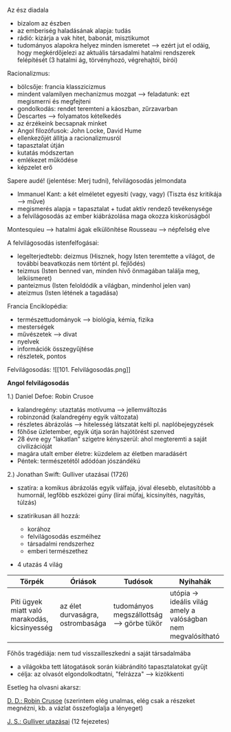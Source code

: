 
Az ész diadala

- bizalom az észben
- az emberiség haladásának alapja: tudás
- rádió: kizárja a vak hitet, babonát, misztikumot
- tudományos alapokra helyez minden ismeretet --> ezért jut el odáig, hogy megkérdőjelezi az aktuális társadalmi hatalmi rendszerek felépítését (3 hatalmi ág, törvényhozó, végrehajtói, bírói)

Racionalizmus: 
- bölcsője: francia klasszicizmus
- mindent valamilyen mechanizmus mozgat --> feladatunk: ezt megismerni és megfejteni
- gondolkodás: rendet teremteni a káoszban, zűrzavarban
- Descartes --> folyamatos kételkedés
- az érzékeink becsapnak minket
- Angol filozófusok: John Locke, David Hume
- ellenkezőjét állítja a racionalizmusról
- tapasztalat útján
- kutatás módszertan
- emlékezet működése
- képzelet erő

Sapere audé! (jelentése: Merj tudni), felvilágosodás jelmondata

- Immanuel Kant: a két elméletet egyesíti (vagy, vagy) (Tiszta ész kritikája --> műve)
- megismerés alapja = tapasztalat + tudat aktív rendező tevékenysége
- a felvilágosodás az ember kiábrázolása maga okozza kiskorúságból

Montesquieu --> hatalmi ágak elkülönítése
Rousseau --> népfelség elve

A felvilágosodás istenfelfogásai:

- legelterjedtebb: deizmus (Hisznek, hogy Isten teremtette a világot, de további beavatkozás nem történt pl. fejlődés)
- teizmus (Isten benned van, minden hívő önmagában találja meg, lelkiismeret)
- panteizmus (Isten feloldódik a világban, mindenhol jelen van)
- ateizmus (Isten létének a tagadása)

Francia Enciklopédia: 
- természettudományok --> biológia, kémia, fizika
- mesterségek
- művészetek --> divat
- nyelvek
- információk összegyűjtése
- részletek, pontos

Felvilágosodás:
![[101. Felvilágosodás.png]]


**Angol felvilágosodás**

1.) Daniel Defoe: Robin Crusoe
- kalandregény: utaztatás motívuma --> jellemváltozás
- robinzonád (kalandregény egyik változata)
- részletes ábrázolás --> hitelesség látszatát kelti pl. naplóbejegyzések
- főhőse üzletember, egyik útja során hajótörést szenved
- 28 évre egy "lakatlan" szigetre kényszerül: ahol megteremti a saját civilizációját
- magára utalt ember életre: küzdelem az életben maradásért
- Péntek: természetétől adódóan jószándékú

2.) Jonathan Swift: Gulliver utazásai (1726)
- szatíra: a komikus ábrázolás egyik válfaja, jóval élesebb, elutasítóbb a humornál, legfőbb eszközei gúny (lírai műfaj, kicsinyítés, nagyítás, túlzás)
- szatirikusan áll hozzá: 
	- korához
	- felvilágosodás eszméihez
	- társadalmi rendszerhez
	- emberi természethez

- 4 utazás 4 világ

| Törpék                                        | Óriások                          | Tudósok                                   | Nyihahák                                                      |
| --------------------------------------------- | -------------------------------- | ----------------------------------------- | ------------------------------------------------------------- |
| Piti ügyek miatt való marakodás, kicsinyesség | az élet durvaságra, ostrombasága | tudományos megszállottság --> görbe tükör | utópia -> ideális világ amely a valóságban nem megvalósítható |

Főhős tragédiája: nem tud visszailleszkedni a saját társadalmába
- a világokba tett látogatások során kiábrándító tapasztalatokat gyűjt
- célja: az olvasót elgondolkodtatni, "felrázza" --> kizökkenti

Esetleg ha olvasni akarsz:

[D. D.: Robin Crusoe](https://mek.oszk.hu/10300/10389/10389.htm) (szerintem elég unalmas, elég csak a részeket megnézni, kb. a vázlat összefoglalja a lényeget)

[J. S.: Gulliver utazásai]( https://mek.oszk.hu/08300/08351/08351.htm) (12 fejezetes)

